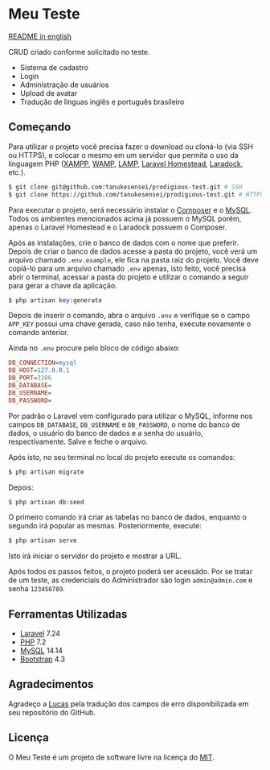 # Meu Teste

[README in english](README.md)

CRUD criado conforme solicitado no teste.

* Sistema de cadastro
* Login
* Administração de usuários
* Upload de avatar
* Tradução de linguas inglês e português brasileiro

## Começando

Para utilizar o projeto você precisa fazer o download ou cloná-lo (via SSH ou HTTPS), e colocar o mesmo em um servidor que permita o uso da linguagem PHP ([XAMPP](https://www.apachefriends.org/pt_br/index.html), [WAMP](https://bitnami.com/stack/wamp), [LAMP](https://bitnami.com/stack/lamp), [Laravel Homestead](https://laravel.com/docs/7.x/homestead), [Laradock](https://laradock.io/), etc.).

```sh
$ git clone git@github.com:tanukesensei/prodigious-test.git # SSH
$ git clone https://github.com/tanukesensei/prodigious-test.git # HTTPS
```

Para executar o projeto, será necessário instalar o [Composer](https://getcomposer.org/download/) e o [MySQL](https://dev.mysql.com/). Todos os ambientes mencionados acima já possuem o MySQL porém, apenas o Laravel Homestead e o Laradock possuem o Composer.

Após as instalações, crie o banco de dados com o nome que preferir. Depois de criar o banco de dados acesse a pasta do projeto, você verá um arquivo chamado `.env.example`, ele fica na pasta raiz do projeto.
Você deve copiá-lo para um arquivo chamado `.env` apenas, isto feito, você precisa abrir o terminal, acessar a pasta do projeto e utilizar o comando a seguir para gerar a chave da aplicação.

```php
$ php artisan key:generate
```
Depois de inserir o comando, abra o arquivo `.env` e verifique se o campo `APP_KEY` possui uma chave gerada, caso não tenha, execute novamente o comando anterior.

Ainda no `.env` procure pelo bloco de código abaixo:

```ini
DB_CONNECTION=mysql
DB_HOST=127.0.0.1
DB_PORT=3306
DB_DATABASE=
DB_USERNAME=
DB_PASSWORD=
```

Por padrão o Laravel vem configurado para utilizar o MySQL, informe nos campos `DB_DATABASE`, `DB_USERNAME` e `DB_PASSWORD`, o nome do banco de dados, o usuário do banco de dados e a senha do usuário, respectivamente. Salve e feche o arquivo.

Após isto, no seu terminal no local do projeto execute os comandos:

```php
$ php artisan migrate
``` 

Depois:

```php
$ php artisan db:seed
``` 

O primeiro comando irá criar as tabelas no banco de dados, enquanto o segundo irá popular as mesmas. Posteriormente, execute:

```php
$ php artisan serve
``` 

Isto irá iniciar o servidor do projeto e mostrar a URL. 

Após todos os passos feitos, o projeto poderá ser acessádo. Por se tratar de um teste, as credenciais do Administrador são login `admin@admin.com` e senha `123456789`.

## Ferramentas Utilizadas

* [Laravel](https://laravel.com/) 7.24
* [PHP](https://www.php.net/) 7.2
* [MySQL](https://dev.mysql.com/) 14.14
* [Bootstrap](https://getbootstrap.com/) 4.3 

## Agradecimentos

Agradeço a [Lucas](https://github.com/lucascudo/laravel-pt-BR-localization) pela tradução dos campos de erro disponibilizada em seu repositório do GitHub.

## Licença

O Meu Teste é um projeto de software livre na licença do [MIT](LICENSE).
